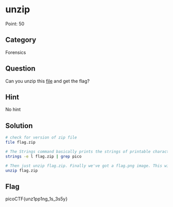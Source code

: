 # unzip

Point: 50

## Category

Forensics

## Question

Can you unzip this [file](https://2019shell1.picoctf.com/static/37762a7e5774d7d6c1bc79e8e1758ef9/flag.zip) and get the flag?

## Hint

No hint

## Solution

```bash
# check for version of zip file
file flag.zip

# The Strings command basically prints the strings of printable characters in files
strings -e l flag.zip | grep pico

# Then just unzip flag.zip. Finally we've got a flag.png image. This will show you the flag
unzip flag.zip
```

## Flag

picoCTF{unz1pp1ng\_1s\_3s5y}

